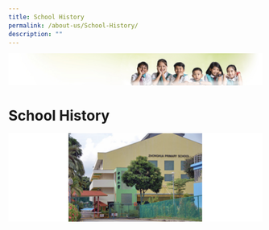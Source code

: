 ```yaml
---
title: School History
permalink: /about-us/School-History/
description: ""
---
```

![](/images/Banner.jpg)

School History
==============

![](/images/SchoolHistory.png)


